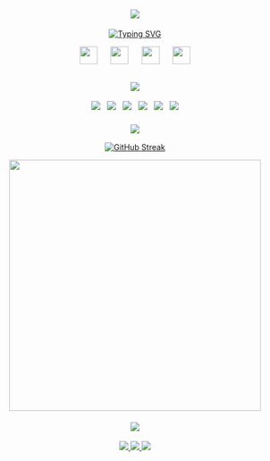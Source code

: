 <h1 align="center">
  <a>
    <img src="https://i.imgur.com/KyOW2Ku.png"/>   
  </a>
</h1>
<p align="center">
  <a href="https://git.io/typing-svg"> 
    <img src="https://readme-typing-svg.demolab.com?font=Fira+Code&weight=600&size=32&pause=1000&color=bf91f3&center=true&vCenter=true&random=false&height=40&lines=Unity+Developer+++" alt="Typing SVG" />
  </a>
</p>
<p align="center">
  <a href="https://www.linkedin.com/in/leanid-rusetski-82373129b" target="_blank" title="LinkedIn">
    <img height="32" width="32" src="https://cdn.simpleicons.org/linkedin/0A66C2"/></a>
  &nbsp;&nbsp;&nbsp;&nbsp;
  <a href="https://t.me/leonnik28" target="_blank" title="Telegram">
    <img height="32" width="32" src="https://cdn.simpleicons.org/telegram/26A5E4"/></a>
  &nbsp;&nbsp;&nbsp;&nbsp;
  <a href="https://hh.ru/resume/586fa153ff0c3e24000039ed1f797931727032" target="_blank" title="HeadHunter">
    <img height="32" width="32" src="https://upload.wikimedia.org/wikipedia/commons/thumb/7/79/HeadHunter_logo.png/200px-HeadHunter_logo.png"/></a>
  &nbsp;&nbsp;&nbsp;&nbsp;
  <a href="https://drive.google.com/file/d/1ZRX24kZBQwfo7nFy0FXmCXVyA5NdLhwa/view" target="_blank" title="CV">
    <img height="32" width="32" src="https://cdn.simpleicons.org/read.cv/111111"/></a>
</p>
<h2 align="center">
  <a>
    <img src="https://i.imgur.com/FtE9Wjg.png"/>   
  </a>
</h2>
<p align="center">
  <a href="https://unity.com/" rel="nofollow" >
    <img src="https://img.shields.io/badge/unity-1a1b27?logo=unity"/></a>
    &nbsp;
    <img src="https://img.shields.io/badge/CSharp-1a1b27?logo=csharp"/></a>
    &nbsp;
    <img src="https://img.shields.io/badge/git-1a1b27?logo=git"/></a>
    &nbsp;
    <img src="https://img.shields.io/badge/blender-1a1b27?logo=blender"/></a>
    &nbsp;
    <img src="https://img.shields.io/badge/android studio-1a1b27?logo=androidstudio"/></a>
    &nbsp;
    <img src="https://img.shields.io/badge/C++-1a1b27?logo=cplusplus"/></a>
  </a>
</p>
<h3 align="center">
    <a>
    <img src="https://i.imgur.com/A0IXKwl.png"/>   
  </a>
</h3>
  <p align="center">
    <a href="https://git.io/streak-stats"><img src="https://streak-stats.demolab.com?user=leonnik28&theme=tokyonight&card_width=450&card_height=200" alt="GitHub Streak" /></a>
  </p>
<p align="center">
  <picture>
  <img src="https://github-readme-stats.vercel.app/api/top-langs/?username=leonnik28&layout=donut&theme=tokyonight" width="450"/>
  </picture>
</p>
<h4 align="center">
    <a>
    <img src="https://i.imgur.com/yeYr1Oy.png"/>   
  </a>
</h4>
<p align="center">
  <picture>
    <a href="https://github.com/leonnik28/GalaxyGunner">
      <img src="https://github-readme-stats.vercel.app/api/pin?username=leonnik28&repo=GalaxyGunner&theme=tokyonight"/>
    </a>
  </picture>
  <picture>
    <a href="https://github.com/leonnik28/JavaWorkTerm4">
      <img src="https://github-readme-stats.vercel.app/api/pin?username=leonnik28&repo=JavaWorkTerm4&theme=tokyonight"/>
    </a>
  </picture>
  <picture>
    <a href="https://github.com/leonnik28/CourseWorkTerm4">
      <img src="https://github-readme-stats.vercel.app/api/pin?username=leonnik28&repo=CourseWorkTerm4&theme=tokyonight"/>
    </a>
  </picture>
</p>
